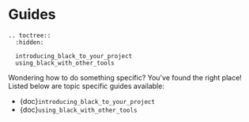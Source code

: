 # Guides

```{eval-rst}
.. toctree::
  :hidden:

  introducing_black_to_your_project
  using_black_with_other_tools
```

Wondering how to do something specific? You've found the right place! Listed below
are topic specific guides available:

- {doc}`introducing_black_to_your_project`
- {doc}`using_black_with_other_tools`
